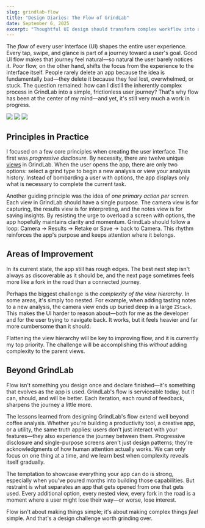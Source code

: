 ```yaml
---
slug: grindlab-flow
title: "Design Diaries: The Flow of GrindLab"
date: September 6, 2025
excerpt: "Thoughtful UI design should transform complex workflow into a simple, frictionless user journey."
---
```


The _flow_ of every user interface (UI) shapes the entire user experience. Every tap, swipe, and glance is part of a journey toward a user's goal. Good UI flow makes that journey feel natural—so natural the user barely notices it. Poor flow, on the other hand, shifts the focus from the experience to the interface itself. People rarely delete an app because the idea is fundamentally bad—they delete it because they feel lost, overwhelmed, or stuck. The question remained: how can I distill the inherently complex process in GrindLab into a simple, frictionless user journey? That's why flow has been at the center of my mind—and yet, it's still very much a work in progress.

![](/images/posts/grindlab.png) ![](/images/posts/distribution.png) ![](/images/posts/overview.png)

## Principles in Practice

I focused on a few core principles when creating the user interface. The first was _progressive disclosure_. By necessity, there are twelve unique [views](https://developer.apple.com/documentation/swiftui/view) in GrindLab. When the user opens the app, there are only two options: select a grind type to begin a new analysis or view your analysis history. Instead of bombarding a user with options, the app displays only what is necessary to complete the current task.

Another guiding principle was the idea of _one primary action per screen_. Each view in GrindLab should have a single purpose. The camera view is for capturing, the results view is for interpreting, and the notes view is for saving insights. By resisting the urge to overload a screen with options, the app hopefully maintains clarity and momentum. GrindLab should follow a loop: Camera → Results → Retake or Save → back to Camera. This rhythm reinforces the app's purpose and keeps attention where it belongs.

## Areas of Improvement

In its current state, the app still has rough edges. The best next step isn't always as discoverable as it should be, and the next page sometimes feels more like a fork in the road than a connected journey.

Perhaps the biggest challenge is the _complexity of the view hierarchy_. In some areas, it's simply too nested. For example, when adding tasting notes to a new analysis, the camera view ends up buried deep in a large `ZStack`. This makes the UI harder to reason about—both for me as the developer and for the user trying to navigate back. It works, but it feels heavier and far more cumbersome than it should. 

Flattening the view hierarchy will be key to improving flow, and it is currently my top priority. The challenge will be accomplishing this _without_ adding complexity to the parent views.

## Beyond GrindLab

Flow isn't something you design once and declare finished—it's something that evolves as the app is used. GrindLab's flow is serviceable today, but it can, should, and will be better. Each iteration, each round of feedback, sharpens the journey a little more.

The lessons learned from designing GrindLab's flow extend well beyond coffee analysis. Whether you're building a productivity tool, a creative app, or a utility, the same truth applies: users don't just interact with your features—they also experience the journey between them. Progressive disclosure and single-purpose screens aren't just design patterns; they're acknowledgments of how human attention actually works. We can only focus on one thing at a time, and we learn best when complexity reveals itself gradually.

The temptation to showcase everything your app can do is strong, especially when you've poured months into building those capabilities. But restraint is what separates an app that gets opened from one that gets used. Every additional option, every nested view, every fork in the road is a moment where a user might lose their way—or worse, lose interest.

Flow isn't about making things simple; it's about making complex things _feel_ simple. And that's a design challenge worth grinding over.